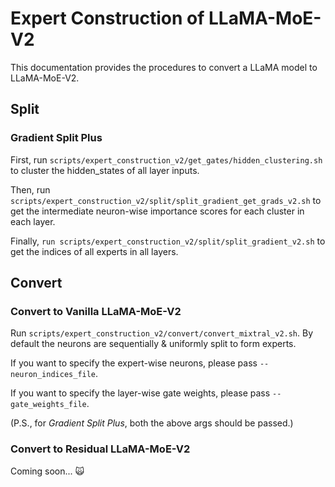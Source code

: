 # Expert Construction of LLaMA-MoE-V2

This documentation provides the procedures to convert a LLaMA model to LLaMA-MoE-V2.

## Split

### Gradient Split Plus

First, run `scripts/expert_construction_v2/get_gates/hidden_clustering.sh` to cluster the hidden_states of all layer inputs.

Then, run `scripts/expert_construction_v2/split/split_gradient_get_grads_v2.sh` to get the intermediate neuron-wise importance scores for each cluster in each layer.

Finally, `run scripts/expert_construction_v2/split/split_gradient_v2.sh` to get the indices of all experts in all layers.

## Convert

### Convert to Vanilla LLaMA-MoE-V2

Run `scripts/expert_construction_v2/convert/convert_mixtral_v2.sh`. By default the neurons are sequentially & uniformly split to form experts.

If you want to specify the expert-wise neurons, please pass `--neuron_indices_file`.

If you want to specify the layer-wise gate weights, please pass `--gate_weights_file`.

(P.S., for *Gradient Split Plus*, both the above args should be passed.)

### Convert to Residual LLaMA-MoE-V2

Coming soon... 🙀